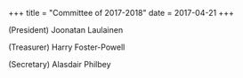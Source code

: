 +++
title = "Committee of 2017-2018"
date = 2017-04-21 
+++

(President) Joonatan Laulainen

(Treasurer) Harry Foster-Powell

(Secretary) Alasdair Philbey
